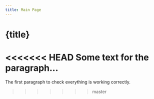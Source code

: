 ```yaml
---
title: Main Page
---
```

# {title}

<<<<<<< HEAD
Some text for the paragraph...
=======
The first paragraph to check everything is working correctly.
>>>>>>> master
